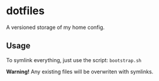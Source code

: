 dotfiles
========

A versioned storage of my home config.

Usage
-----

To symlink everything, just use the script: `bootstrap.sh`

**Warning!** Any existing files will be overwriten with symlinks.
